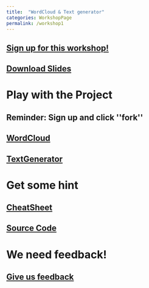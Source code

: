 ```yaml
---
title:  "WordCloud & Text generator"
categories: WorkshopPage
permalink: /workshop1
---
```

## [Sign up for this workshop!](https://goo.gl/forms/tcMXi3SQWzVo6FZu1)
## [Download Slides]()
# Play with the Project
## Reminder: Sign up and click ''fork''
## [WordCloud](https://repl.it/@Tidesun/PythonWorkshop1)
## [TextGenerator](https://repl.it/@Tidesun/PythonWorkshopTask)
# Get some hint
## [CheatSheet](/workshop1/Cheatsheet)
## [Source Code](https://github.com/cityu-hall2/2018PythonWorkshop)
# We need feedback!
## [Give us feedback]()

